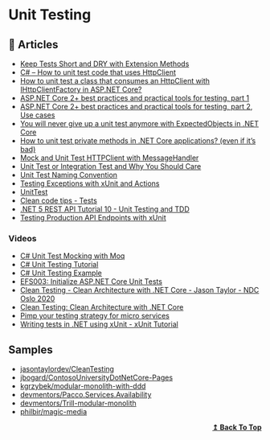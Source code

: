 
# Unit Testing

## 📝 Articles

- [Keep Tests Short and DRY with Extension Methods](https://ardalis.com/keep-tests-short-and-dry-with-extensions/) 
- [C# – How to unit test code that uses HttpClient](https://makolyte.com/csharp-how-to-unit-test-code-that-uses-httpclient/)
- [How to unit test a class that consumes an HttpClient with IHttpClientFactory in ASP.NET Core?](https://anthonygiretti.com/2018/09/06/how-to-unit-test-a-class-that-consumes-an-httpclient-with-ihttpclientfactory-in-asp-net-core/)
- [ASP.NET Core 2+ best practices and practical tools for testing, part 1](https://anthonygiretti.com/2019/06/15/asp-net-core-2-best-practices-and-practical-tools-for-testing-part-1/)
- [ASP.NET Core 2+ best practices and practical tools for testing, part 2, Use cases](https://anthonygiretti.com/2019/07/18/asp-net-core-2-best-practices-and-practical-tools-for-testing-part-2-use-cases/)
- [You will never give up a unit test anymore with ExpectedObjects in .NET Core](https://anthonygiretti.com/2019/01/21/you-will-never-give-up-a-unit-test-anymore-with-expectedobjects-in-net-core/)
- [How to unit test private methods in .NET Core applications? (even if it’s bad)](https://anthonygiretti.com/2018/08/26/how-to-unit-test-private-methods-in-net-core-applications-even-if-its-bad/)
- [Mock and Unit Test HTTPClient with MessageHandler](https://www.thecodebuzz.com/mock-httpclient-with-messagehandler-unit-test/)
- [Unit Test or Integration Test and Why You Should Care](https://ardalis.com/unit-test-or-integration-test-and-why-you-should-care/) 
- [Unit Test Naming Convention](https://ardalis.com/unit-test-naming-convention/?utm_sq=gkewnaysjn)
- [Testing Exceptions with xUnit and Actions](https://ardalis.com/testing-exceptions-with-xunit-and-actions/)
- [UnitTest](https://martinfowler.com/bliki/UnitTest.html) 
- [Clean code tips - Tests](https://www.code4it.dev/blog/clean-code-tests)
- [.NET 5 REST API Tutorial 10 - Unit Testing and TDD](https://www.youtube.com/watch?v=dsD0CMgPjUk&t=0s)
- [Testing Production API Endpoints with xUnit](https://ardalis.com/testing-production-api-endpoints-with-xunit/?utm_sq=gkyvlvbcp9)
### Videos
- [C# Unit Test Mocking with Moq](https://www.youtube.com/watch?v=IFN4-YrgBEI) 
- [C# Unit Testing Tutorial](https://www.youtube.com/watch?v=e9q-ocrt4UI) 
- [C# Unit Testing Example](https://www.youtube.com/watch?v=Tc9FUg74ci4) 
- [EFS003: Initialize ASP.NET Core Unit Tests](https://www.youtube.com/watch?v=jWIPkpl6Yr0)
- [Clean Testing - Clean Architecture with .NET Core - Jason Taylor - NDC Oslo 2020](https://www.youtube.com/watch?v=T6NRcX1vnz8)
- [Clean Testing: Clean Architecture with .NET Core](https://www.youtube.com/watch?v=2UJ7mAtFuio)
- [Pimp your testing strategy for micro services](https://www.youtube.com/watch?v=mjpCsL-Wpos)
- [Writing tests in .NET using xUnit - xUnit Tutorial](https://www.youtube.com/watch?v=2Wp8en1I9oQ)
## Samples
- [jasontaylordev/CleanTesting](https://github.com/jasontaylordev/CleanTesting)
- [jbogard/ContosoUniversityDotNetCore-Pages](https://github.com/jbogard/ContosoUniversityDotNetCore-Pages)
- [kgrzybek/modular-monolith-with-ddd](https://github.com/kgrzybek/modular-monolith-with-ddd)
- [devmentors/Pacco.Services.Availability](https://github.com/devmentors/Pacco.Services.Availability)
- [devmentors/Trill-modular-monolith](https://github.com/devmentors/Trill-modular-monolith)
- [philbir/magic-media](https://github.com/philbir/magic-media)
<div align="right">
  <b><a href="#contents">↥ Back To Top</a></b>
</div>
